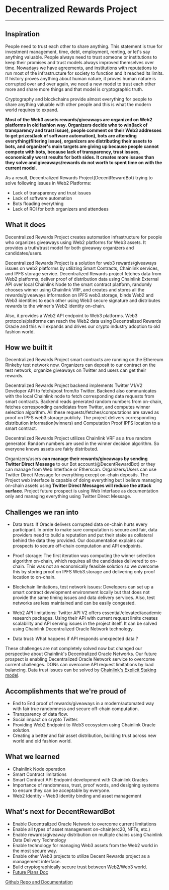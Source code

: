 # Decentralized Rewards Project
-----------------------------

## Inspiration

People need to trust each other to share anything. This statement is true for investment management, time, debt, employment, renting, or let's say anything valuable. People always need to trust someone or institutions to keep their promises and trust models always improved themselves over time. Nowadays we have agreements, and institutions with reputations to run most of the infrastructure for society to function and it reached its limits. If history proves anything about human nature, it proves human nature is corrupted over and over again, we need a new model to trust each other more and share more things and that model is cryptographic truth.

Cryptography and blockchains provide almost everything for people to share anything valuable with other people and this is what the modern world requires to expand.

**Most of the Web3 assets rewards/giveaways are organized on Web2 platforms in old fashion way. Organizers decide who to win(lack of transparency and trust issue), people comment on their Web3 addresses to get prizes(lack of software automation), bots are attending everything(filtering issue), organizers are distributing their assets to bots, and organizer's main targets are giving up because people cannot compete with bots, because lack of transparency, trust issues, economically worst results for both sides. It creates more issues than they solve and giveaways/rewards do not worth to spent time on with the current model.**

As a result, Decentralized Rewards Project(DecentRewardBot) trying to solve following issues in Web2 Platforms:
- Lack of transparency and trust issues
- Lack of software automation
- Bots floading everything
- Lack of ROI for both organizers and attendees

## What it does

Decentralized Rewards Project creates automation infrastructure for people who organizes giveaways using Web2 platforms for Web3 assets. It provides a truth/trust model for both giveaway organizers and candidates/users.

Decentralized Rewards Project is a solution for web3 rewards/giveaways issues on web2 platforms by utilizing Smart Contracts, Chainlink services, and IPFS storage service. Decentralized Rewards project fetches data from Web2 platforms, deliver proof of distribution data using Chainlink External API over local Chainlink Node to the smart contract platform, randomly chooses winner using Chainlink VRF, and creates and stores all the rewards/giveaways information on IPFS web3.storage, binds Web2 and Web3 identities to each other using Web3 secure signature and distributes rewards to the winner's Web2 identity on-chain.

Also, it provides a Web2 API endpoint to Web3 platforms. Web3 protocols/platforms can reach the Web2 data using Decentralized Rewards Oracle and this will expands and drives our crypto industry adoption to old fashion world.

## How we built it

Decentralized Rewards Project smart contracts are running on the Ethereum Rinkeby test network now. Organizers can deposit to our contract on the test network, organize giveaways on Twitter and users can get their rewards.

Decentralized Rewards Project backend implements Twitter V1/V2 Developer API to fetch/post from/to Twitter. Backend also communicates with the local Chainlink node to fetch corresponding data requests from smart contracts. Backend reads generated random numbers from on-chain, fetches corresponding candidates from Twitter, and computes winner selection algorithm. All these requests/fetches/computations are saved as proof on IPFS web3.storage publicly. The project delivers corresponding distribution information(winners) and Computation Proof IPFS location to a smart contract.

Decentralized Rewards Project utilizes Chainlink VRF as a true random generator. Random numbers are used in the winner decision algorithm. So everyone knows assets are fairly distributed.

Organizers/users **can manage their rewards/giveaways by sending Twitter Direct Message** to our Bot account(@DecentRewardBot) or they can manage from Web Interface or Etherscan. Organizers/Users can use Twitter Direct Message for everything except on-chain deposits. The Project web interface is capable of doing everything but I believe managing on-chain assets using **Twitter Direct Messages will reduce the attack surface**. Project future prospect is using Web Interface as documentation only and managing everything using Twitter Direct Message.

## Challenges we ran into

- Data trust: If Oracle delivers corrupted data on-chain hurts every participant. In order to make sure computation is secure and fair, data providers need to build a reputation and put their stake as collateral behind the data they provided. Our documentation explains our prospects to secure off-chain computation and API endpoints.

- Proof storage: The first iteration was computing the winner selection algorithm on-chain, which requires all the candidates delivered to on-chain. This was not an economically feasible solution so we overcome this by storing proof on IPFS Web3.storage and delivering only proof location to on-chain.

- Blockchain limitations, test network issues: Developers can set up a smart contract development environment locally but that does not provide the same timing issues and data delivery services. Also, test networks are less maintained and can be easily congested.

- Web2 API limitations:
Twitter API V2 offers essential/elevated/academic research packages. Using their API with current request limits creates scalability and API serving issues in the project itself. It can be solved using Chainlink Decentralized Oracle Network technology.

- Data trust: What happens if API responds unexpected data ?

These challenges are not completely solved now but changed our perspective about Chainlink's Decentralized Oracle Networks. Our future prospect is enabling Decentralized Oracle Network service to overcome current challenges. DONs can overcome API request limitations by load balancing. Data trust issues can be solved by [Chainlink's Explicit Staking model](https://blog.chain.link/explicit-staking-in-chainlink-2-0/).

## Accomplishments that we're proud of

- End to End proof of rewards/giveaways in a modern/automated way with fair true randomness and secure off-chain computation.
- Transparency of data flow.
- Social impact on crypto Twitter.
- Providing Web2 Endpoint to Web3 ecosystem using Chainlink Oracle solution.
- Creating a better and fair asset distribution, building trust across new world and old fashion world.

## What we learned

- Chainlink Node operation
- Smart Contract limitations
- Smart Contract API Endpoint development with Chainlink Oracles
- Importance of randomness, trust, proof words, and designing systems to ensure they can be acceptable by everyone.
- Web2 Identity - Web3 identity binding and asset management

## What's next for DecentRewardBot

- Enable Decentralized Oracle Network to overcome current limitations
- Enable all types of asset management on-chain(erc20, NFTs, etc.)
- Enable rewards/giveaway distribution on multiple chains using Chainlink Data Delivery Technology
- Enable technology for managing Web3 assets from the Web2 world in the most secure way.
- Enable other Web3 projects to utilize Decent Rewards project as a management interface.
- Build cryptographically secure trust between Web2/Web3 world.
- [Future Plans Doc](https://github.com/cevatbostancioglu/decentreward/blob/main/doc/README_future.md)

[Github Repo and Documentation](https://github.com/cevatbostancioglu/decentreward])